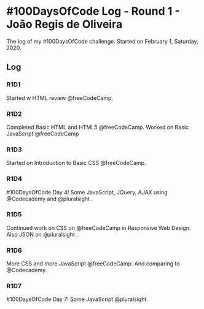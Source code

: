 # #100DaysOfCode Log - Round 1 - João Regis de Oliveira

The log of my #100DaysOfCode challenge. Started on February 1, Saturday, 2020.

## Log

### R1D1 
Started w HTML review @freeCodeCamp.

### R1D2
Completed Basic HTML and HTML5 @freeCodeCamp. Worked on Basic JavaScript @freeCodeCamp

### R1D3
Started on Introduction to Basic CSS @freeCodeCamp.

### R1D4
#100DaysOfCode Day 4! Some JavaScript, JQuery, AJAX using @Codecademy and @pluralsight .

### R1D5
Continued work on CSS on @freeCodeCamp in Responsive Web Design. Also JSON on @pluralsight .

### R1D6
More CSS and more JavaScript @freeCodeCamp. And comparing to @Codecademy.

### R1D7
#100DaysOfCode Day 7! Some JavaScript @pluralsight.

